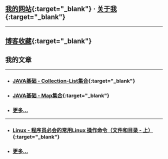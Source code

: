 
<!-- 开发笔记 - NOTE --> 

## [我的网站](https://www.newobject.cc){:target="_blank"}  ·   [关于我](https://www.newobject.cc/about.html){:target="_blank"}

---

## [博客收藏](./博客收藏/blog-collect.md){:target="_blank"}


## 我的文章

[^_^]:每个分类只显示六行

---

* ### [JAVA基础 - Collection-List集合](./Java-Collection-List.html){:target="_blank"}

* ### [JAVA基础 - Map集合](./Java-Map.html){:target="_blank"}

* ### [更多...](/)

---
* ### [Linux - 程序员必会的常用Linux 操作命令（文件和目录 - 上）](https://www.newobject.cc/article/100004.html){:target="_blank"}

* ### [更多...](https://www.newobject.cc/article/100004.html)

